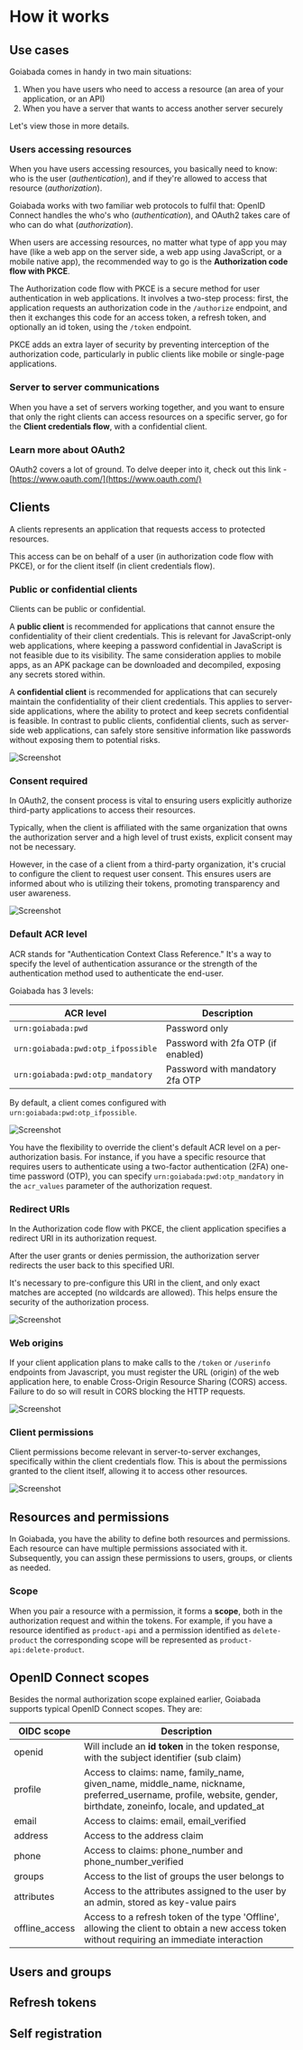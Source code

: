 # How it works

## Use cases

Goiabada comes in handy in two main situations:

1. When you have users who need to access a resource (an area of your application, or an API)
2. When you have a server that wants to access another server securely

Let's view those in more details.

### Users accessing resources

When you have users accessing resources, you basically need to know: who is the user (*authentication*), and if they're allowed to access that resource (*authorization*).

Goiabada works with two familiar web protocols to fulfil that: OpenID Connect handles the who's who (*authentication*), and OAuth2 takes care of who can do what (*authorization*).

When users are accessing resources, no matter what type of app you may have (like a web app on the server side, a web app using JavaScript, or a mobile native app), the recommended way to go is the **Authorization code flow with PKCE**.

The Authorization code flow with PKCE is a secure method for user authentication in web applications. It involves a two-step process: first, the application requests an authorization code in the `/authorize` endpoint, and then it exchanges this code for an access token, a refresh token, and optionally an id token, using the `/token` endpoint.

PKCE adds an extra layer of security by preventing interception of the authorization code, particularly in public clients like mobile or single-page applications.

### Server to server communications

When you have a set of servers working together, and you want to ensure that only the right clients can access resources on a specific server, go for the **Client credentials flow**, with a confidential client.

### Learn more about OAuth2

OAuth2 covers a lot of ground. To delve deeper into it, check out this link - [https://www.oauth.com/](https://www.oauth.com/)

## Clients

A clients represents an application that requests access to protected resources.

This access can be on behalf of a user (in authorization code flow with PKCE), or for the client itself (in client credentials flow).

### Public or confidential clients

Clients can be public or confidential.

A **public client** is recommended for applications that cannot ensure the confidentiality of their client credentials. This is relevant for JavaScript-only web applications, where keeping a password confidential in JavaScript is not feasible due to its visibility. The same consideration applies to mobile apps, as an APK package can be downloaded and decompiled, exposing any secrets stored within.

A **confidential client** is recommended for applications that can securely maintain the confidentiality of their client credentials. This applies to server-side applications, where the ability to protect and keep secrets confidential is feasible. In contrast to public clients, confidential clients, such as server-side web applications, can safely store sensitive information like passwords without exposing them to potential risks.

![Screenshot](img/clients_1.png)

### Consent required

In OAuth2, the consent process is vital to ensuring users explicitly authorize third-party applications to access their resources.

Typically, when the client is affiliated with the same organization that owns the authorization server and a high level of trust exists, explicit consent may not be necessary.

However, in the case of a client from a third-party organization, it's crucial to configure the client to request user consent. This ensures users are informed about who is utilizing their tokens, promoting transparency and user awareness.

![Screenshot](img/clients_2.png)

### Default ACR level

ACR stands for "Authentication Context Class Reference." It's a way to specify the level of authentication assurance or the strength of the authentication method used to authenticate the end-user.

Goiabada has 3 levels:

| ACR level | Description |
| --------- | ----------- |
| `urn:goiabada:pwd` | Password only |
| `urn:goiabada:pwd:otp_ifpossible` | Password with 2fa OTP (if enabled) |
| `urn:goiabada:pwd:otp_mandatory` | Password with mandatory 2fa OTP |

By default, a client comes configured with `urn:goiabada:pwd:otp_ifpossible`.

![Screenshot](img/clients_3.png)

You have the flexibility to override the client's default ACR level on a per-authorization basis. For instance, if you have a specific resource that requires users to authenticate using a two-factor authentication (2FA) one-time password (OTP), you can specify `urn:goiabada:pwd:otp_mandatory` in the `acr_values` parameter of the authorization request.

### Redirect URIs

In the Authorization code flow with PKCE, the client application specifies a redirect URI in its authorization request.

After the user grants or denies permission, the authorization server redirects the user back to this specified URI.

It's necessary to pre-configure this URI in the client, and only exact matches are accepted (no wildcards are allowed). This helps ensure the security of the authorization process.

![Screenshot](img/clients_4.png)

### Web origins

If your client application plans to make calls to the `/token` or `/userinfo` endpoints from Javascript, you must register the URL (origin) of the web application here, to enable Cross-Origin Resource Sharing (CORS) access. Failure to do so will result in CORS blocking the HTTP requests.

![Screenshot](img/clients_5.png)

### Client permissions

Client permissions become relevant in server-to-server exchanges, specifically within the client credentials flow. This is about the permissions granted to the client itself, allowing it to access other resources.

![Screenshot](img/clients_6.png)

## Resources and permissions

In Goiabada, you have the ability to define both resources and permissions. Each resource can have multiple permissions associated with it. Subsequently, you can assign these permissions to users, groups, or clients as needed.

### Scope

When you pair a resource with a permission, it forms a **scope**, both in the authorization request and within the tokens. For example, if you have a resource identified as `product-api` and a permission identified as `delete-product` the corresponding scope will be represented as `product-api:delete-product`.

## OpenID Connect scopes

Besides the normal authorization scope explained earlier, Goiabada supports typical OpenID Connect scopes. They are:

| OIDC scope | Description |
| --------- | ----------- |
| openid | Will include an **id token** in the token response, with the subject identifier (sub claim) |
| profile | Access to claims: name, family_name, given_name, middle_name, nickname, preferred_username, profile, website, gender, birthdate, zoneinfo, locale, and updated_at |
| email | Access to claims: email, email_verified |
| address | Access to the address claim |
| phone | Access to claims: phone_number and phone_number_verified |
| groups | Access to the list of groups the user belongs to |
| attributes | Access to the attributes assigned to the user by an admin, stored as key-value pairs |
| offline_access | Access to a refresh token of the type 'Offline', allowing the client to obtain a new access token without requiring an immediate interaction |

## Users and groups

## Refresh tokens

## Self registration

